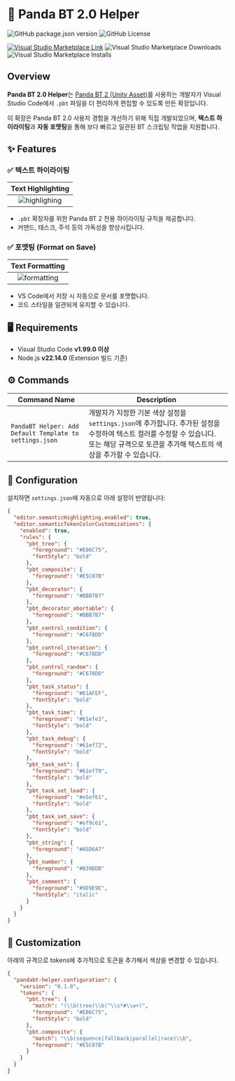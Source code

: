 # 🐼 Panda BT 2.0 Helper

![GitHub package.json version](https://img.shields.io/github/package-json/v/ryulurala/vscode-pandabt2-helper?style=for-the-badge)
![GitHub License](https://img.shields.io/github/license/ryulurala/vscode-pandabt2-helper?style=for-the-badge)

[![Visual Studio Marketplace Link](https://img.shields.io/badge/Visual%20Studio%20Marketplace-black?style=for-the-badge&logo=visualstudiocode)](https://marketplace.visualstudio.com/items?itemName=ryulurala.pandabt-helper)
![Visual Studio Marketplace Downloads](https://img.shields.io/visual-studio-marketplace/d/ryulurala.pandabt-helper?style=for-the-badge)
![Visual Studio Marketplace Installs](https://img.shields.io/visual-studio-marketplace/i/ryulurala.pandabt-helper?style=for-the-badge)

## Overview

**Panda BT 2.0 Helper**는 [Panda BT 2 (Unity Asset)](https://assetstore.unity.com/packages/tools/behavior-ai/panda-bt-2-274073)를 사용하는 개발자가 Visual Studio Code에서 `.pbt` 파일을 더 편리하게 편집할 수 있도록 만든 확장입니다.

이 확장은 Panda BT 2.0 사용자 경험을 개선하기 위해 직접 개발되었으며, **텍스트 하이라이팅**과 **자동 포맷팅**을 통해 보다 빠르고 일관된 BT 스크립팅 작업을 지원합니다.

## ✨ Features

### ✅ 텍스트 하이라이팅

|            Text Highlighting            |
| :-------------------------------------: |
| ![highlighing](img/ex-highlighting.gif) |

- `.pbt` 확장자를 위한 Panda BT 2 전용 하이라이팅 규칙을 제공합니다.
- 커맨드, 태스크, 주석 등의 가독성을 향상시킵니다.

### ✅ 포맷팅 (Format on Save)

|           Text Formatting            |
| :----------------------------------: |
| ![formatting](img/ex-formatting.gif) |

- VS Code에서 저장 시 자동으로 문서를 포맷합니다.
- 코드 스타일을 일관되게 유지할 수 있습니다.

## 🖥 Requirements

- Visual Studio Code **v1.99.0 이상**
- Node.js **v22.14.0** (Extension 빌드 기준)

## ⚙ Commands

| Command Name                                            | Description                                                                                                                                                                                  |
| ------------------------------------------------------- | -------------------------------------------------------------------------------------------------------------------------------------------------------------------------------------------- |
| `PandaBT Helper: Add Default Template to settings.json` | 개발자가 지정한 기본 색상 설정을 `settings.json`에 추가합니다. 추가된 설정을 수정하여 텍스트 컬러를 수정할 수 있습니다. 또는 해당 규격으로 토큰을 추가해 텍스트의 색상을 추가할 수 있습니다. |

## 🔧 Configuration

설치하면 `settings.json`에 자동으로 아래 설정이 반영됩니다:

```json
{
  "editor.semanticHighlighting.enabled": true,
  "editor.semanticTokenColorCustomizations": {
    "enabled": true,
    "rules": {
      "pbt_tree": {
        "foreground": "#E06C75",
        "fontStyle": "bold"
      },
      "pbt_composite": {
        "foreground": "#E5C07B"
      },
      "pbt_decorator": {
        "foreground": "#BBB7B7"
      },
      "pbt_decorator_abortable": {
        "foreground": "#BBB7B7"
      },
      "pbt_control_condition": {
        "foreground": "#C678DD"
      },
      "pbt_control_iteration": {
        "foreground": "#C678DD"
      },
      "pbt_control_random": {
        "foreground": "#C678DD"
      },
      "pbt_task_status": {
        "foreground": "#61AFEF",
        "fontStyle": "bold"
      },
      "pbt_task_time": {
        "foreground": "#61efe3",
        "fontStyle": "bold"
      },
      "pbt_task_debug": {
        "foreground": "#61ef72",
        "fontStyle": "bold"
      },
      "pbt_task_set": {
        "foreground": "#61ef79",
        "fontStyle": "bold"
      },
      "pbt_task_set_load": {
        "foreground": "#e5ef61",
        "fontStyle": "bold"
      },
      "pbt_task_set_save": {
        "foreground": "#ef9c61",
        "fontStyle": "bold"
      },
      "pbt_string": {
        "foreground": "#A5D6A7"
      },
      "pbt_number": {
        "foreground": "#B39DDB"
      },
      "pbt_comment": {
        "foreground": "#9E9E9E",
        "fontStyle": "italic"
      }
    }
  }
}
```

## 🔧 Customization

아래의 규격으로 tokens에 추가적으로 토큰을 추가해서 색상을 변경할 수 있습니다.

```json
{
  "pandabt-helper.configuration": {
    "version": "0.1.0",
    "tokens": {
      "pbt.tree": {
        "match": "(\\b(tree)\\b|^\\s*#\\w+)",
        "foreground": "#E06C75",
        "fontStyle": "bold"
      },
      "pbt.composite": {
        "match": "\\b(sequence|fallback|parallel|race)\\b",
        "foreground": "#E5C07B"
      }
    }
  }
}
```
